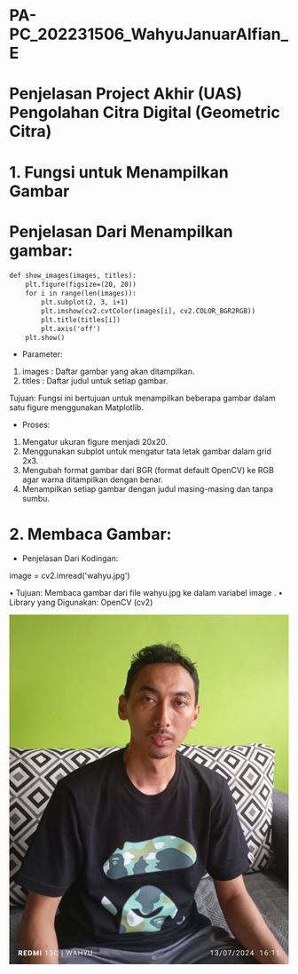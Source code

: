 # PA-PC_202231506_WahyuJanuarAlfian_E
# Penjelasan Project Akhir (UAS) Pengolahan Citra Digital (Geometric Citra)
# 1. Fungsi untuk Menampilkan Gambar
# Penjelasan Dari Menampilkan gambar:
  
    def show_images(images, titles):
        plt.figure(figsize=(20, 20))
        for i in range(len(images)):
            plt.subplot(2, 3, i+1)
            plt.imshow(cv2.cvtColor(images[i], cv2.COLOR_BGR2RGB))
            plt.title(titles[i])
            plt.axis('off')
        plt.show()
- Parameter:
1. images : Daftar gambar yang akan ditampilkan.
2. titles : Daftar judul untuk setiap gambar.

Tujuan: Fungsi ini bertujuan untuk menampilkan beberapa gambar dalam satu figure menggunakan Matplotlib.
- Proses:
1. Mengatur ukuran figure menjadi 20x20.
2. Menggunakan subplot untuk mengatur tata letak gambar dalam grid 2x3.
3. Mengubah format gambar dari BGR (format default OpenCV) ke RGB agar warna ditampilkan dengan benar.
4. Menampilkan setiap gambar dengan judul masing-masing dan tanpa sumbu.

# 2. Membaca Gambar:
- Penjelasan Dari Kodingan:
  
image = cv2.imread('wahyu.jpg')

• Tujuan: Membaca gambar dari file wahyu.jpg ke dalam variabel image .
• Library yang Digunakan: OpenCV (cv2)

![App Screenshot](wahyu.jpg)





